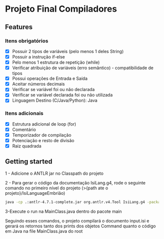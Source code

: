 # Projeto Final Compiladores 

## Features
### Itens obrigatórios

- [x] Possuir 2 tipos de variáveis (pelo menos 1 deles String)
- [x] Possuir a instrução if-else
- [x] Pelo menos 1 estrutura de repetição (while)
- [x] Verificar atribuição de variáveis (erro semântico) - compatibilidade de tipos
- [x] Possui operações de Entrada e Saída
- [x] Aceitar números decimais
- [x] Verificar se variável foi ou não declarada
- [x] Verificar se variável declarada foi ou não utilizada
- [x] Linguagem Destino (C/Java/Python): Java

### Itens adicionais
- [x] Estrutura adicional de loop (for)
- [x] Comentário
- [x] Temporizador de compilação
- [x] Potenciação e resto de divisão
- [x] Raiz quadrada

## Getting started
1 - Adicione o ANTLR jar no Classpath do projeto

2 - Para gerar o código da documentação IsiLang.g4, rode o seguinte comando no primeiro nível do projeto
 (>{path ate o projeto}/IsiLanguageEmbrião)

```sh
java -cp .:antlr-4.7.1-complete.jar org.antlr.v4.Tool IsiLang.g4 -package br.com.professorisidro.isilanguage.parser -o ./src/br/com/professorisidro/isilanguage/parser
```

3-Execute o run na MainClass.java dentro do pacote main

Seguindo esses comandos, o projeto compilará o documento input.isi e gerará os retornos tanto dos prints dos objetos Command quanto o código em Java na file MainClass.java do root
